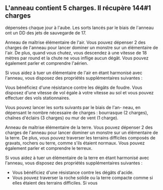 ## L'anneau contient 5 charges. Il récupère 144#1 charges

dépensées chaque jour à l'aube. Les sorts lancés par le biais
de l'anneau ont un DD des jets de sauvegarde de 17.

Anneau de maîtrise élémentaire de l'air. Vous pouvez
dépenser 2 des charges de l'anneau pour lancer dominer
un monstre sur un élémentaire de l'air. De plus, quand vous
chutez, vous descendez à une vitesse de 18 mètres par
round et la chute ne vous inflige aucun dégât. Vous pouvez
également parler et comprendre l'aérien.

Si vous aidez à tuer un élémentaire de l'air en étant
harmonisé avec l'anneau, vous disposez des propriétés
supplémentaires suivantes :

Vous bénéficiez d'une résistance contre les dégâts de foudre.
Vous disposez d'une vitesse de vol égale à votre vitesse au
sol et vous pouvez effectuer des vols stationnaires.

Vous pouvez lancer les sorts suivants par le biais de l'an-
neau, en dépensant le nombre nécessaire de charges :
bourrasque (2 charges), chaînes d'éclairs (3 charges) ou
mur de vent (1 charge).

Anneau de maîtrise élémentaire de la terre. Vous
pouvez dépenser 2 des charges de l'anneau pour lancer
dominer un monstre sur un élémentaire de la terre. De plus,
vous pouvez traverser les terrains difficiles composés de
gravats, rochers ou terre, comme s'ils étaient normaux. Vous
pouvez également parler et comprendre le terreux.

Si vous aidez à tuer un élémentaire de la terre en étant
harmonisé avec l'anneau, vous disposez des propriétés
supplémentaires suivantes :

+ Vous bénéficiez d'une résistance contre les dégâts d'acide.
+ Vous pouvez traverser la roche solide ou la terre compacte
comme si elles étaient des terrains difficiles. Si vous

